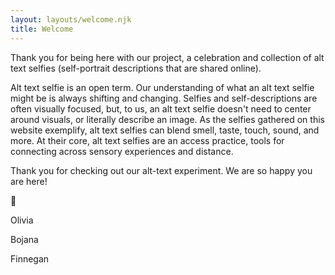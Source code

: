 ```yaml
---
layout: layouts/welcome.njk
title: Welcome
---
```


Thank you for being here with our project, a celebration and collection of alt text selfies (self-portrait descriptions that are shared online).

Alt text selfie is an open term. Our understanding of what an alt text selfie might be is always shifting and changing. Selfies and self-descriptions are often visually focused, but, to us, an alt text selfie doesn't need to center around visuals, or literally describe an image. As the selfies gathered on this website exemplify, alt text selfies can blend smell, taste, touch, sound, and more. At their core, alt text selfies are an access practice, tools for connecting across sensory experiences and distance.

Thank you for checking out our alt-text experiment. We are so happy you are here!

💖

Olivia

Bojana

Finnegan
